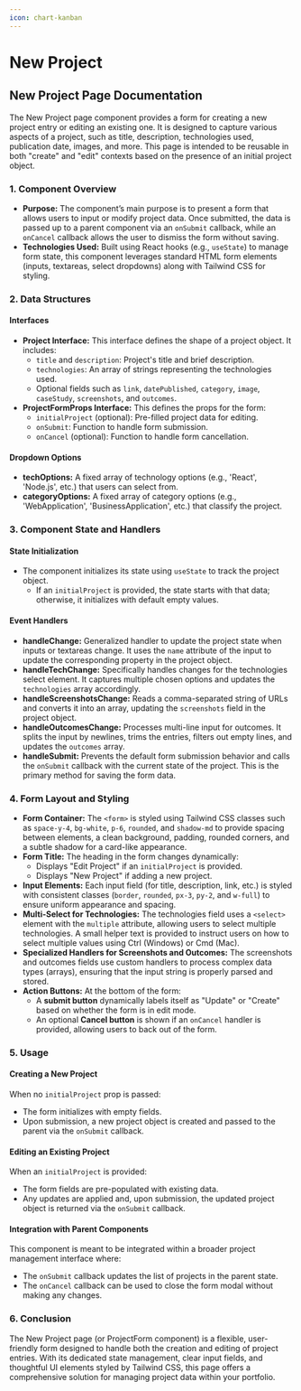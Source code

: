 ```yaml
---
icon: chart-kanban
---
```


# New Project

## New Project Page Documentation

The New Project page component provides a form for creating a new project entry or editing an existing one. It is designed to capture various aspects of a project, such as title, description, technologies used, publication date, images, and more. This page is intended to be reusable in both "create" and "edit" contexts based on the presence of an initial project object.

### 1. Component Overview

* **Purpose:** The component’s main purpose is to present a form that allows users to input or modify project data. Once submitted, the data is passed up to a parent component via an `onSubmit` callback, while an `onCancel` callback allows the user to dismiss the form without saving.
* **Technologies Used:** Built using React hooks (e.g., `useState`) to manage form state, this component leverages standard HTML form elements (inputs, textareas, select dropdowns) along with Tailwind CSS for styling.

### 2. Data Structures

#### **Interfaces**

* **Project Interface:** This interface defines the shape of a project object. It includes:
  * `title` and `description`: Project's title and brief description.
  * `technologies`: An array of strings representing the technologies used.
  * Optional fields such as `link`, `datePublished`, `category`, `image`, `caseStudy`, `screenshots`, and `outcomes`.
* **ProjectFormProps Interface:** This defines the props for the form:
  * `initialProject` (optional): Pre-filled project data for editing.
  * `onSubmit`: Function to handle form submission.
  * `onCancel` (optional): Function to handle form cancellation.

#### **Dropdown Options**

* **techOptions:** A fixed array of technology options (e.g., 'React', 'Node.js', etc.) that users can select from.
* **categoryOptions:** A fixed array of category options (e.g., 'WebApplication', 'BusinessApplication', etc.) that classify the project.

### 3. Component State and Handlers

#### **State Initialization**

* The component initializes its state using `useState` to track the project object.
  * If an `initialProject` is provided, the state starts with that data; otherwise, it initializes with default empty values.

#### **Event Handlers**

* **handleChange:** Generalized handler to update the project state when inputs or textareas change. It uses the `name` attribute of the input to update the corresponding property in the project object.
* **handleTechChange:** Specifically handles changes for the technologies select element. It captures multiple chosen options and updates the `technologies` array accordingly.
* **handleScreenshotsChange:** Reads a comma-separated string of URLs and converts it into an array, updating the `screenshots` field in the project object.
* **handleOutcomesChange:** Processes multi-line input for outcomes. It splits the input by newlines, trims the entries, filters out empty lines, and updates the `outcomes` array.
* **handleSubmit:** Prevents the default form submission behavior and calls the `onSubmit` callback with the current state of the project. This is the primary method for saving the form data.

### 4. Form Layout and Styling

* **Form Container:** The `<form>` is styled using Tailwind CSS classes such as `space-y-4`, `bg-white`, `p-6`, `rounded`, and `shadow-md` to provide spacing between elements, a clean background, padding, rounded corners, and a subtle shadow for a card-like appearance.
* **Form Title:** The heading in the form changes dynamically:
  * Displays "Edit Project" if an `initialProject` is provided.
  * Displays "New Project" if adding a new project.
* **Input Elements:** Each input field (for title, description, link, etc.) is styled with consistent classes (`border`, `rounded`, `px-3`, `py-2`, and `w-full`) to ensure uniform appearance and spacing.
* **Multi-Select for Technologies:** The technologies field uses a `<select>` element with the `multiple` attribute, allowing users to select multiple technologies. A small helper text is provided to instruct users on how to select multiple values using Ctrl (Windows) or Cmd (Mac).
* **Specialized Handlers for Screenshots and Outcomes:** The screenshots and outcomes fields use custom handlers to process complex data types (arrays), ensuring that the input string is properly parsed and stored.
* **Action Buttons:** At the bottom of the form:
  * A **submit button** dynamically labels itself as "Update" or "Create" based on whether the form is in edit mode.
  * An optional **Cancel button** is shown if an `onCancel` handler is provided, allowing users to back out of the form.

### 5. Usage

#### **Creating a New Project**

When no `initialProject` prop is passed:

* The form initializes with empty fields.
* Upon submission, a new project object is created and passed to the parent via the `onSubmit` callback.

#### **Editing an Existing Project**

When an `initialProject` is provided:

* The form fields are pre-populated with existing data.
* Any updates are applied and, upon submission, the updated project object is returned via the `onSubmit` callback.

#### **Integration with Parent Components**

This component is meant to be integrated within a broader project management interface where:

* The `onSubmit` callback updates the list of projects in the parent state.
* The `onCancel` callback can be used to close the form modal without making any changes.

### 6. Conclusion

The New Project page (or ProjectForm component) is a flexible, user-friendly form designed to handle both the creation and editing of project entries. With its dedicated state management, clear input fields, and thoughtful UI elements styled by Tailwind CSS, this page offers a comprehensive solution for managing project data within your portfolio.

